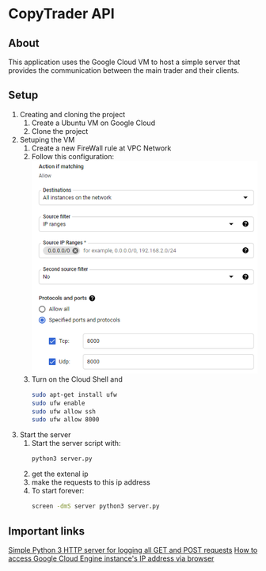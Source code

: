# CopyTrader API

## About
This application uses the Google Cloud VM to host a simple server that provides the communication between the main trader and their clients.

## Setup

1. Creating and cloning the project
    1. Create a Ubuntu VM on Google Cloud
    2. Clone the project
2. Setuping the VM
    1. Create a new FireWall rule at VPC Network
    2. Follow this configuration:
        ![settings](.github/settings.png)
    3. Turn on the Cloud Shell and 
        ```bash
        sudo apt-get install ufw
        sudo ufw enable
        sudo ufw allow ssh
        sudo ufw allow 8000
        ```
3. Start the server
    1. Start the server script with:
        ```bash
        python3 server.py
        ```
    2. get the extenal ip
    3. make the requests to this ip address
    4. To start forever:
        ```bash
        screen -dmS server python3 server.py
        ```

## Important links
[Simple Python 3 HTTP server for logging all GET and POST requests](https://gist.github.com/mdonkers/63e115cc0c79b4f6b8b3a6b797e485c7)
[How to access Google Cloud Engine instance's IP address via browser](https://stackoverflow.com/questions/36758460/how-to-access-google-cloud-engine-instances-ip-address-via-browser/51437065#51437065)
